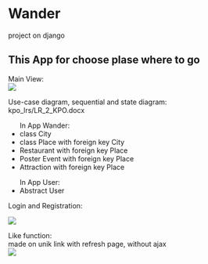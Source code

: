 <h1>Wander</h1>
project on django

<h2>This App for choose plase where to go</h2>

Main View:<br>
<a href="https://imgflip.com/gif/56dwt1"><img src="https://i.imgflip.com/56dwt1.gif"></a>


Use-case diagram, sequential and state diagram:<br>
kpo_lrs/LR_2_KPO.docx


<ul>In App Wander:
  <li>class City</li>
  <li>class Place with foreign key City</li>
  <li>Restaurant with foreign key Place</li>
  <li>Poster Event with foreign key Place</li>
  <li>Attraction with foreign key Place</li>
</ul>

<ul>In App User:
  <li>Abstract User</li>
</ul>


Login and Registration:<br>

<a href="https://imgflip.com/gif/56dwf6"><img src="https://i.imgflip.com/56dwf6.gif"></a>

Like function: <br>
made on unik link with refresh page, without ajax <br>
<a href="https://imgflip.com/gif/56dvvd"><img src="https://i.imgflip.com/56dvvd.gif"></a>
